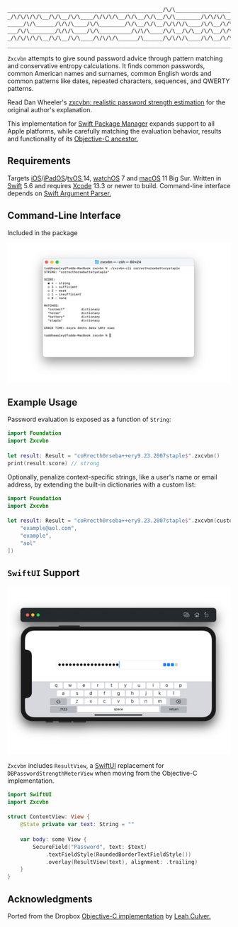```
_________________________________________________/\/\___________________
_/\/\/\/\/\__/\/\__/\/\____/\/\/\/\__/\/\__/\/\__/\/\________/\/\/\/\___
_____/\/\______/\/\/\____/\/\________/\/\__/\/\__/\/\/\/\____/\/\__/\/\_
___/\/\________/\/\/\____/\/\__________/\/\/\____/\/\__/\/\__/\/\__/\/\_
_/\/\/\/\/\__/\/\__/\/\____/\/\/\/\______/\______/\/\/\/\____/\/\__/\/\_
________________________________________________________________________
```

`Zxcvbn` attempts to give sound password advice through pattern matching and conservative entropy calculations. It finds common passwords, common American names and surnames, common English words and common patterns like dates, repeated characters, sequences, and QWERTY patterns.

Read Dan Wheeler's  [zxcvbn: realistic password strength estimation](https://blogs.dropbox.com/tech/2012/04/zxcvbn-realistic-password-strength-estimation/) for the original author's explanation.

This implementation for [Swift Package Manager](https://swift.org/package-manager/) expands support to all Apple platforms, while carefully matching the evaluation behavior, results and functionality of its [Objective-C ancestor.](https://github.com/dropbox/zxcvbn-ios)

## Requirements

Targets [iOS](https://developer.apple.com/ios)/[iPadOS](https://developer.apple.com/ipad)/[tvOS ](https://developer.apple.com/tvos) 14, [watchOS](https://developer.apple.com/watchos) 7 and [macOS](https://developer.apple.com/macos) 11 Big Sur. Written in [Swift](https://developer.apple.com/documentation/swift) 5.6 and requires [Xcode](https://developer.apple.com/xcode) 13.3 or newer to build. Command-line interface depends on [Swift Argument Parser.](https://github.com/apple/swift-argument-parser)

## Command-Line Interface

Included in the package

![](ZxcvbnCLI.png)

## Example Usage

Password evaluation is exposed as a function of `String`:

```swift
import Foundation
import Zxcvbn

let result: Result = "coRrecth0rseba++ery9.23.2007staple$".zxcvbn()
print(result.score) // strong
```

Optionally, penalize context-specific strings, like a user's name or email address, by extending the built-in dictionaries with a custom list:

```swift
import Foundation
import Zxcvbn

let result: Result = "coRrecth0rseba++ery9.23.2007staple$".zxcvbn(custom: [
    "example@aol.com",
    "example",
    "aol"
])
```

## `SwiftUI` Support

![](Zxcvbn.png)

`Zxcvbn` includes `ResultView`, a [SwiftUI](https://developer.apple.com/documentation/swiftui) replacement for `DBPasswordStrengthMeterView` when moving from the Objective-C implementation. 

```swift
import SwiftUI
import Zxcvbn

struct ContentView: View {
    @State private var text: String = ""
    
    var body: some View {
        SecureField("Password", text: $text)
            .textFieldStyle(RoundedBorderTextFieldStyle())
            .overlay(ResultView(text), alignment: .trailing)
    }
}
```

## Acknowledgments

Ported from the Dropbox [Objective-C implementation](https://github.com/dropbox/zxcvbn-ios) by [Leah Culver.](https://github.com/leah)
